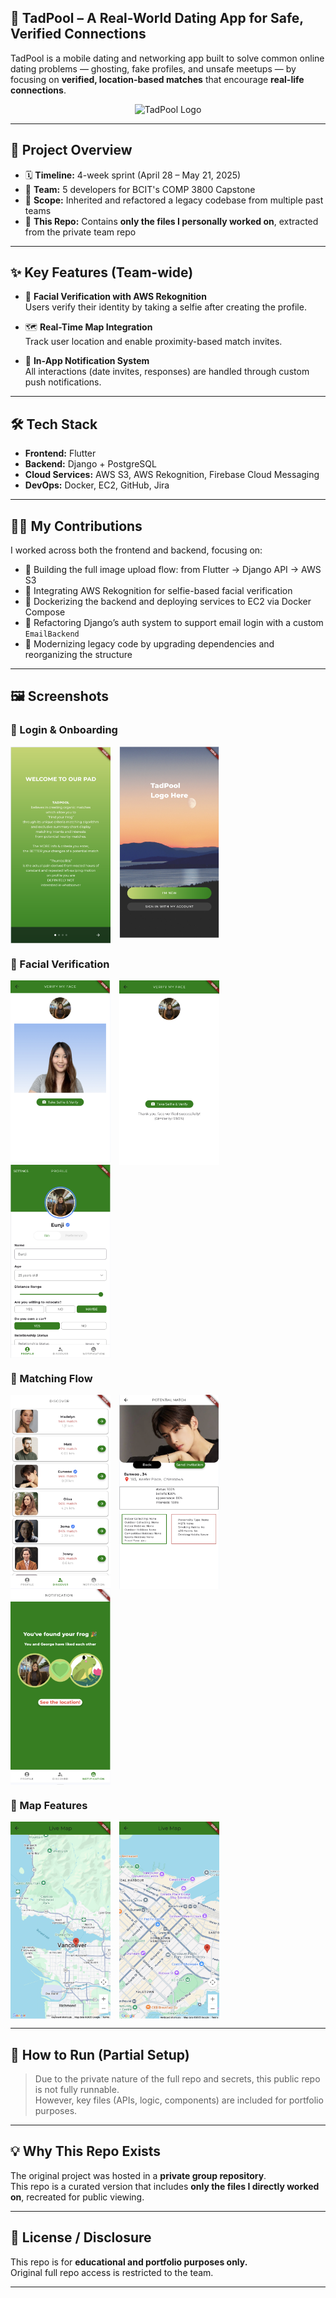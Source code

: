 ## 📱 TadPool – A Real-World Dating App for Safe, Verified Connections

TadPool is a mobile dating and networking app built to solve common online dating problems — ghosting, fake profiles, and unsafe meetups — by focusing on **verified, location-based matches** that encourage **real-life connections**.

<p align="center">
  <img src="https://github.com/user-attachments/assets/945ee114-4393-497e-8e7e-e24fbd4417b1" alt="TadPool Logo" width="360" />
</p>


---

## 🚀 Project Overview

- 🗓️ **Timeline:** 4-week sprint (April 28 – May 21, 2025)  
- 👥 **Team:** 5 developers for BCIT's COMP 3800 Capstone  
- 🧠 **Scope:** Inherited and refactored a legacy codebase from multiple past teams  
- 📂 **This Repo:** Contains **only the files I personally worked on**, extracted from the private team repo

---

## ✨ Key Features (Team-wide)

- 🧠 **Facial Verification with AWS Rekognition**  
  Users verify their identity by taking a selfie after creating the profile.

- 🗺️ **Real-Time Map Integration**  
  Track user location and enable proximity-based match invites.

- 🔔 **In-App Notification System**  
  All interactions (date invites, responses) are handled through custom push notifications.


---

## 🛠 Tech Stack

- **Frontend:** Flutter  
- **Backend:** Django + PostgreSQL  
- **Cloud Services:** AWS S3, AWS Rekognition, Firebase Cloud Messaging  
- **DevOps:** Docker, EC2, GitHub, Jira

---

## 👩‍💻 My Contributions

I worked across both the frontend and backend, focusing on:

- 📸 Building the full image upload flow: from Flutter → Django API → AWS S3
- 🧠 Integrating AWS Rekognition for selfie-based facial verification
- 🐳 Dockerizing the backend and deploying services to EC2 via Docker Compose
- 🔑 Refactoring Django’s auth system to support email login with a custom `EmailBackend`
- 🧼 Modernizing legacy code by upgrading dependencies and reorganizing the structure

---

## 🖼️ Screenshots

### 🔐 Login & Onboarding
<p>
  <img src="./screenshots/intro.png" width="160" style="vertical-align: top; margin-right:10px;" />
  <img src="./screenshots/login.png" width="160" style="vertical-align: top;" />
</p>

### 🧠 Facial Verification
<p>
  <img src="./screenshots/rekognition.png" width="160" style="vertical-align: top; margin-right:10px;" />
  <img src="./screenshots/verified.png" width="160" style="vertical-align: top; margin-right:10px;" />
  <img src="./screenshots/verified_user.png" width="160" style="vertical-align: top;" />
</p>

### 🤝 Matching Flow
<p>
  <img src="./screenshots/discover.png" width="160" style="vertical-align: top; margin-right:10px;" />
  <img src="./screenshots/personal.png" width="160" style="vertical-align: top; margin-right:10px;" />
  <img src="./screenshots/map_matching.png" width="160" style="vertical-align: top;" />
</p>

### 📍 Map Features
<p>
  <img src="./screenshots/map.png" width="160" style="vertical-align: top; margin-right:10px;" />
  <img src="./screenshots/livemap.png" width="160" style="vertical-align: top;" />
</p>

---

## 🔧 How to Run (Partial Setup)

> Due to the private nature of the full repo and secrets, this public repo is not fully runnable.  
> However, key files (APIs, logic, components) are included for portfolio purposes.

---

## 💡 Why This Repo Exists

The original project was hosted in a **private group repository**.  
This repo is a curated version that includes **only the files I directly worked on**, recreated for public viewing.

---

## 📝 License / Disclosure

This repo is for **educational and portfolio purposes only.**  
Original full repo access is restricted to the team.

---
